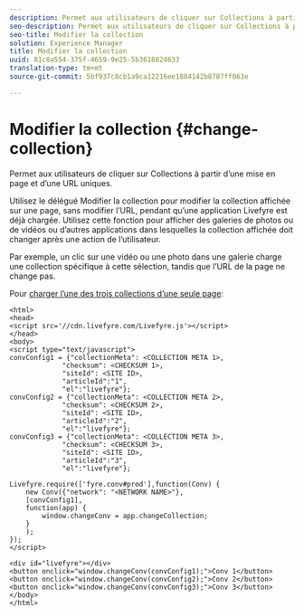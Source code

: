 ```yaml
---
description: Permet aux utilisateurs de cliquer sur Collections à partir d’une mise en page et d’une URL uniques.
seo-description: Permet aux utilisateurs de cliquer sur Collections à partir d’une mise en page et d’une URL uniques.
seo-title: Modifier la collection
solution: Experience Manager
title: Modifier la collection
uuid: 81c8a554-375f-4659-9e25-5b3618824633
translation-type: tm+mt
source-git-commit: 5bf937c8cb1a9ca12216ee1884142b8787ff063e

---
```



# Modifier la collection {#change-collection}

Permet aux utilisateurs de cliquer sur Collections à partir d’une mise en page et d’une URL uniques.

Utilisez le délégué Modifier la collection pour modifier la collection affichée sur une page, sans modifier l’URL, pendant qu’une application Livefyre est déjà chargée. Utilisez cette fonction pour afficher des galeries de photos ou de vidéos ou d’autres applications dans lesquelles la collection affichée doit changer après une action de l’utilisateur.

Par exemple, un clic sur une vidéo ou une photo dans une galerie charge une collection spécifique à cette sélection, tandis que l’URL de la page ne change pas.

Pour [charger l’une des trois collections d’une seule page](../c-advanced-topics/t-display-comment-count.md#t_display_comment_count):

```
<html> 
<head> 
<script src='//cdn.livefyre.com/Livefyre.js'></script> 
</head> 
<body> 
<script type="text/javascript"> 
convConfig1 = {"collectionMeta": <COLLECTION META 1>, 
             "checksum": <CHECKSUM 1>, 
             "siteId": <SITE ID>, 
             "articleId":"1", 
             "el":"livefyre"}; 
convConfig2 = {"collectionMeta": <COLLECTION META 2>, 
             "checksum": <CHECKSUM 2>, 
             "siteId": <SITE ID>, 
             "articleId":"2", 
             "el":"livefyre"}; 
convConfig3 = {"collectionMeta": <COLLECTION META 3>, 
             "checksum": <CHECKSUM 3>, 
             "siteId": <SITE ID>, 
             "articleId":"3", 
             "el":"livefyre"}; 
  
Livefyre.require(['fyre.conv#prod'],function(Conv) { 
    new Conv({"network": "<NETWORK NAME>"}, 
    [convConfig1], 
    function(app) {  
        window.changeConv = app.changeCollection; 
    } 
    ); 
}); 
</script> 
  
<div id="livefyre"></div> 
<button onclick="window.changeConv(convConfig1);">Conv 1</button> 
<button onclick="window.changeConv(convConfig2);">Conv 2</button> 
<button onclick="window.changeConv(convConfig3);">Conv 3</button> 
</body> 
</html>
```
